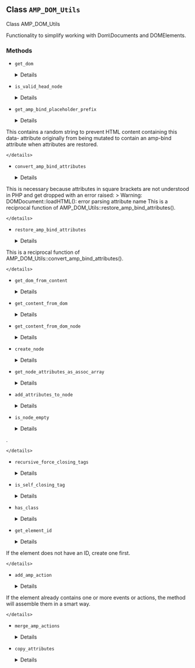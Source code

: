 ## Class `AMP_DOM_Utils`

Class AMP_DOM_Utils

Functionality to simplify working with Dom\Documents and DOMElements.

### Methods
* `get_dom`

	<details>

	```php
	static public get_dom( $document, $encoding = null )
	```

	Return a valid Dom\Document representing HTML document passed as a parameter.


	</details>
* `is_valid_head_node`

	<details>

	```php
	static public is_valid_head_node( \DOMNode $node )
	```

	Determine whether a node can be in the head.


	</details>
* `get_amp_bind_placeholder_prefix`

	<details>

	```php
	static public get_amp_bind_placeholder_prefix()
	```

	Get attribute prefix for converted amp-bind attributes.

This contains a random string to prevent HTML content containing this data- attribute originally from being mutated to contain an amp-bind attribute when attributes are restored.


	</details>
* `convert_amp_bind_attributes`

	<details>

	```php
	static public convert_amp_bind_attributes( $html )
	```

	Replace AMP binding attributes with something that libxml can parse (as HTML5 data-* attributes).

This is necessary because attributes in square brackets are not understood in PHP and get dropped with an error raised: &gt; Warning: DOMDocument::loadHTML(): error parsing attribute name This is a reciprocal function of AMP_DOM_Utils::restore_amp_bind_attributes().


	</details>
* `restore_amp_bind_attributes`

	<details>

	```php
	static public restore_amp_bind_attributes( $html )
	```

	Convert AMP bind-attributes back to their original syntax.

This is a reciprocal function of AMP_DOM_Utils::convert_amp_bind_attributes().


	</details>
* `get_dom_from_content`

	<details>

	```php
	static public get_dom_from_content( $content, $encoding = null )
	```

	Return a valid Dom\Document representing arbitrary HTML content passed as a parameter.


	</details>
* `get_content_from_dom`

	<details>

	```php
	static public get_content_from_dom( Document $dom )
	```

	Return valid HTML *body* content extracted from the Dom\Document passed as a parameter.


	</details>
* `get_content_from_dom_node`

	<details>

	```php
	static public get_content_from_dom_node( Document $dom, $node )
	```

	Return valid HTML content extracted from the DOMNode passed as a parameter.


	</details>
* `create_node`

	<details>

	```php
	static public create_node( Document $dom, $tag, $attributes )
	```

	Create a new node w/attributes (a DOMElement) and add to the passed Dom\Document.


	</details>
* `get_node_attributes_as_assoc_array`

	<details>

	```php
	static public get_node_attributes_as_assoc_array( $node )
	```

	Extract a DOMElement node&#039;s HTML element attributes and return as an array.


	</details>
* `add_attributes_to_node`

	<details>

	```php
	static public add_attributes_to_node( $node, $attributes )
	```

	Add one or more HTML element attributes to a node&#039;s DOMElement.


	</details>
* `is_node_empty`

	<details>

	```php
	static public is_node_empty( $node )
	```

	Determines if a DOMElement&#039;s node is empty or not.

.


	</details>
* `recursive_force_closing_tags`

	<details>

	```php
	static public recursive_force_closing_tags( $dom, $node = null )
	```

	Forces HTML element closing tags given a Dom\Document and optional DOMElement


	</details>
* `is_self_closing_tag`

	<details>

	```php
	static private is_self_closing_tag( $tag )
	```

	Determines if an HTML element tag is validly a self-closing tag per W3C HTML5 specs.


	</details>
* `has_class`

	<details>

	```php
	static public has_class( \DOMElement $element, $class )
	```

	Check whether a given element has a specific class.


	</details>
* `get_element_id`

	<details>

	```php
	static public get_element_id( $element, $prefix = 'amp-wp-id' )
	```

	Get the ID for an element.

If the element does not have an ID, create one first.


	</details>
* `add_amp_action`

	<details>

	```php
	static public add_amp_action( \DOMElement $element, $event, $action )
	```

	Register an AMP action to an event on a given element.

If the element already contains one or more events or actions, the method will assemble them in a smart way.


	</details>
* `merge_amp_actions`

	<details>

	```php
	static public merge_amp_actions( $first, $second )
	```

	Merge two sets of AMP events &amp; actions.


	</details>
* `copy_attributes`

	<details>

	```php
	static public copy_attributes( $attributes, \DOMElement $from, \DOMElement $to, $default_separator = ',' )
	```

	Copy one or more attributes from one element to the other.


	</details>
